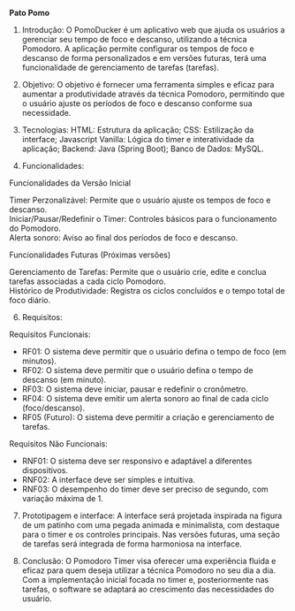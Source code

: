 **Pato Pomo**

1. Introdução: 
O PomoDucker é um aplicativo web que ajuda os usuários a gerenciar seu tempo de foco e descanso, utilizando a técnica Pomodoro. A aplicação permite configurar os tempos de foco e descanso de forma personalizados e em versões futuras, terá uma funcionalidade de gerenciamento de tarefas (tarefas).

2. Objetivo: 
O objetivo é fornecer uma ferramenta simples e eficaz para aumentar a produtividade através da técnica Pomodoro, permitindo que o usuário ajuste os períodos de foco e descanso conforme sua necessidade.

3. Tecnologias: 
HTML: Estrutura da aplicação;
CSS: Estilização da interface;
Javascript Vanilla: Lógica do timer e interatividade da aplicação;
Backend: Java (Spring Boot);
Banco de Dados: MySQL.

4. Funcionalidades:
   
Funcionalidades da Versão Inicial

Timer Perzonalizável: Permite que o usuário ajuste os tempos de foco e descanso.<br>
Iniciar/Pausar/Redefinir o Timer: Controles básicos para o funcionamento do Pomodoro.<br>
Alerta sonoro: Aviso ao final dos períodos de foco e descanso.<br>

Funcionalidades Futuras (Próximas versões)

Gerenciamento de Tarefas: Permite que o usuário crie, edite e conclua tarefas associadas a cada ciclo Pomodoro.<br>
Histórico de Produtividade: Registra os ciclos concluídos e o tempo total de foco diário.<br>

6. Requisitos: 
   
Requisitos Funcionais: <br>
<ul>
   <li>RF01: O sistema deve permitir que o usuário defina o tempo de foco (em minutos).<br></li>
   <li>RF02: O sistema deve permitir que o usuário defina o tempo de descanso (em minuto).<br></li>
   <li>RF03: O sistema deve iniciar, pausar e redefinir o cronômetro.<br></li>
   <li>RF04: O sistema deve emitir um alerta sonoro ao final de cada ciclo (foco/descanso).<br></li>
   <li>RF05 (Futuro): O sistema deve permitir a criação e gerenciamento de tarefas.<br></li>
</ul>

Requisitos Não Funcionais: <br>
<ul>
   <li>RNF01: O sistema deve ser responsivo e adaptável a diferentes dispositivos.<br></li>
   <li>RNF02: A interface deve ser simples e intuitiva.<br></li>
   <li>RNF03: O desempenho do timer deve ser preciso de segundo, com variação máxima de 1.<br></li>
</ul>

7. Prototipagem e interface: 
A interface será projetada inspirada na figura de um patinho com uma pegada animada e minimalista, com destaque para o timer e os controles principais. Nas versões futuras, uma seção de tarefas será integrada de forma harmoniosa na interface.

9. Conclusão: 
O Pomodoro Timer visa oferecer uma experiência fluida e eficaz para quem deseja utilizar a técnica Pomodoro no seu dia a dia. Com a implementação inicial focada no timer e, posteriormente nas tarefas, o software se adaptará ao crescimento das necessidades do usuário.
